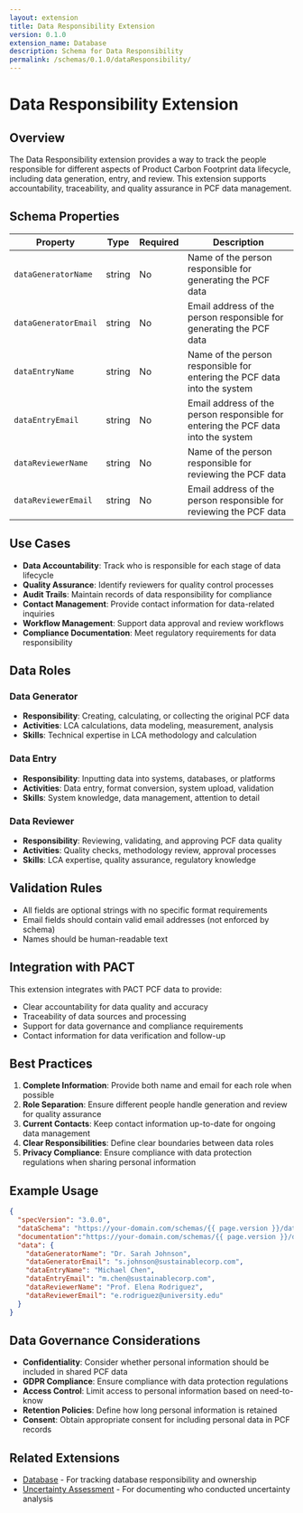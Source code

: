 ```yaml
---
layout: extension
title: Data Responsibility Extension
version: 0.1.0
extension_name: Database
description: Schema for Data Responsibility
permalink: /schemas/0.1.0/dataResponsibility/
---
```


# Data Responsibility Extension

## Overview

The Data Responsibility extension provides a way to track the people responsible for different aspects of Product Carbon Footprint data lifecycle, including data generation, entry, and review. This extension supports accountability, traceability, and quality assurance in PCF data management.

## Schema Properties

| Property | Type | Required | Description |
|----------|------|----------|-------------|
| `dataGeneratorName` | string | No | Name of the person responsible for generating the PCF data |
| `dataGeneratorEmail` | string | No | Email address of the person responsible for generating the PCF data |
| `dataEntryName` | string | No | Name of the person responsible for entering the PCF data into the system |
| `dataEntryEmail` | string | No | Email address of the person responsible for entering the PCF data into the system |
| `dataReviewerName` | string | No | Name of the person responsible for reviewing the PCF data |
| `dataReviewerEmail` | string | No | Email address of the person responsible for reviewing the PCF data |

## Use Cases

- **Data Accountability**: Track who is responsible for each stage of data lifecycle
- **Quality Assurance**: Identify reviewers for quality control processes
- **Audit Trails**: Maintain records of data responsibility for compliance
- **Contact Management**: Provide contact information for data-related inquiries
- **Workflow Management**: Support data approval and review workflows
- **Compliance Documentation**: Meet regulatory requirements for data responsibility

## Data Roles

### Data Generator
- **Responsibility**: Creating, calculating, or collecting the original PCF data
- **Activities**: LCA calculations, data modeling, measurement, analysis
- **Skills**: Technical expertise in LCA methodology and calculation

### Data Entry
- **Responsibility**: Inputting data into systems, databases, or platforms
- **Activities**: Data entry, format conversion, system upload, validation
- **Skills**: System knowledge, data management, attention to detail

### Data Reviewer
- **Responsibility**: Reviewing, validating, and approving PCF data quality
- **Activities**: Quality checks, methodology review, approval processes
- **Skills**: LCA expertise, quality assurance, regulatory knowledge

## Validation Rules

- All fields are optional strings with no specific format requirements
- Email fields should contain valid email addresses (not enforced by schema)
- Names should be human-readable text

## Integration with PACT

This extension integrates with PACT PCF data to provide:
- Clear accountability for data quality and accuracy
- Traceability of data sources and processing
- Support for data governance and compliance requirements
- Contact information for data verification and follow-up

## Best Practices

1. **Complete Information**: Provide both name and email for each role when possible
2. **Role Separation**: Ensure different people handle generation and review for quality assurance
3. **Current Contacts**: Keep contact information up-to-date for ongoing data management
4. **Clear Responsibilities**: Define clear boundaries between data roles
5. **Privacy Compliance**: Ensure compliance with data protection regulations when sharing personal information

## Example Usage

```json
{
  "specVersion": "3.0.0",
  "dataSchema": "https://your-domain.com/schemas/{{ page.version }}/dataResponsibility/schema.json",
  "documentation":"https://your-domain.com/schemas/{{ page.version }}/dataResponsibility",
  "data": {
    "dataGeneratorName": "Dr. Sarah Johnson",
    "dataGeneratorEmail": "s.johnson@sustainablecorp.com",
    "dataEntryName": "Michael Chen",
    "dataEntryEmail": "m.chen@sustainablecorp.com",
    "dataReviewerName": "Prof. Elena Rodriguez",
    "dataReviewerEmail": "e.rodriguez@university.edu"
  }
}
```

## Data Governance Considerations

- **Confidentiality**: Consider whether personal information should be included in shared PCF data
- **GDPR Compliance**: Ensure compliance with data protection regulations
- **Access Control**: Limit access to personal information based on need-to-know
- **Retention Policies**: Define how long personal information is retained
- **Consent**: Obtain appropriate consent for including personal data in PCF records

## Related Extensions

- [Database](../database) - For tracking database responsibility and ownership
- [Uncertainty Assessment](../uncertaintyAssessment) - For documenting who conducted uncertainty analysis

